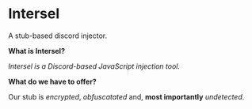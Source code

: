# Intersel
A stub-based discord injector.

**What is Intersel?**

*Intersel is a  Discord-based JavaScript injection tool.*

**What do we have to offer?**

Our stub is *encrypted*, *obfuscatated* and, **most importantly** *undetected*.


